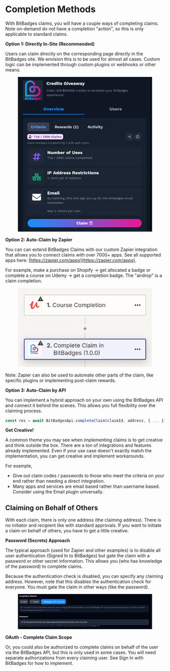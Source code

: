 # Completion Methods

With BitBadges claims, you will have a couple ways of completing claims. Note on-demand do not have a completion "action", so this is only applicable to standard claims.

**Option 1: Directly In-Site (Recommended)**

Users can claim directly on the corresponding page directly in the BitBadges site. We envision this is to be used for almost all cases. Custom logic can be implemented through custom plugins or webhooks or other means.

<figure><img src="../../.gitbook/assets/image (1) (1) (1) (1) (1) (1) (1) (1) (1) (1) (1) (1) (1) (1) (1) (1) (1) (1) (1) (1) (1).png" alt=""><figcaption></figcaption></figure>

**Option 2: Auto-Claim by Zapier**

You can can extend BitBadges Claims with our custom Zapier integration that allows you to connect claims with over 7000+ apps. See all supported apps here: [https://zapier.com/apps](https://zapier.com/apps).

For example, make a purchase on Shopify -> get allocated a badge or complete a course on Udemy -> get a completion badge. The "airdrop" is a claim completion.

<figure><img src="../../.gitbook/assets/image (87).png" alt=""><figcaption></figcaption></figure>

Note: Zapier can also be used to automate other parts of the claim, like specific plugins or implementing post-claim rewards.

**Option 3: Auto-Claim by API**

You can implement a hybrid approach on your own using the BitBadges API and connect it behind the scenes. This allows you full flexibility over the claiming process.

```typescript
const res = await BitBadgesApi.completeClaim(claimId, address, { ... });
```

**Get Creative!**

A common theme you may see when implementing claims is to get creative and think outside the box. There are a ton of integrations and features already implemented. Even if your use case doesn't exactly match the implementation, you can get creative and implement workarounds.

For example,

* Give out claim codes / passwords to those who meet the criteria on your end rather than needing a direct integration.
* Many apps and services are email based rather than username based. Consider using the Email plugin universally.

## Claiming on Behalf of Others

With each claim, there is only one address (the claiming address). There is no initiator and recipient like with standard approvals. If you want to initiate a claim on behalf of others, you have to get a little creative.

**Password (Secrets) Approach**

The typical approach (used for Zapier and other examples) is to disable all user authentication (Signed In to BitBadges) but gate the claim with a password or other secret information. This allows you (who has knowledge of the password) to complete claims.

Because the authentication check is disabled, you can specify any claiming address. However, note that this disables the authentication check for everyone. You must gate the claim in other ways (like the password).

<figure><img src="../../.gitbook/assets/image (187).png" alt=""><figcaption></figcaption></figure>

**OAuth - Complete Claim Scope**

Or, you could also be authorized to complete claims on behalf of the user via the BitBadges API, but this is only used in some cases. You will need separate authorizations from every claiming user. See Sign In with BitBadges for how to implement.
